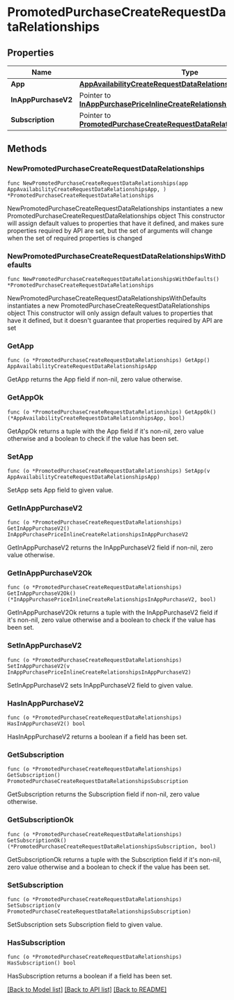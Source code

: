 # PromotedPurchaseCreateRequestDataRelationships

## Properties

Name | Type | Description | Notes
------------ | ------------- | ------------- | -------------
**App** | [**AppAvailabilityCreateRequestDataRelationshipsApp**](AppAvailabilityCreateRequestDataRelationshipsApp.md) |  | 
**InAppPurchaseV2** | Pointer to [**InAppPurchasePriceInlineCreateRelationshipsInAppPurchaseV2**](InAppPurchasePriceInlineCreateRelationshipsInAppPurchaseV2.md) |  | [optional] 
**Subscription** | Pointer to [**PromotedPurchaseCreateRequestDataRelationshipsSubscription**](PromotedPurchaseCreateRequestDataRelationshipsSubscription.md) |  | [optional] 

## Methods

### NewPromotedPurchaseCreateRequestDataRelationships

`func NewPromotedPurchaseCreateRequestDataRelationships(app AppAvailabilityCreateRequestDataRelationshipsApp, ) *PromotedPurchaseCreateRequestDataRelationships`

NewPromotedPurchaseCreateRequestDataRelationships instantiates a new PromotedPurchaseCreateRequestDataRelationships object
This constructor will assign default values to properties that have it defined,
and makes sure properties required by API are set, but the set of arguments
will change when the set of required properties is changed

### NewPromotedPurchaseCreateRequestDataRelationshipsWithDefaults

`func NewPromotedPurchaseCreateRequestDataRelationshipsWithDefaults() *PromotedPurchaseCreateRequestDataRelationships`

NewPromotedPurchaseCreateRequestDataRelationshipsWithDefaults instantiates a new PromotedPurchaseCreateRequestDataRelationships object
This constructor will only assign default values to properties that have it defined,
but it doesn't guarantee that properties required by API are set

### GetApp

`func (o *PromotedPurchaseCreateRequestDataRelationships) GetApp() AppAvailabilityCreateRequestDataRelationshipsApp`

GetApp returns the App field if non-nil, zero value otherwise.

### GetAppOk

`func (o *PromotedPurchaseCreateRequestDataRelationships) GetAppOk() (*AppAvailabilityCreateRequestDataRelationshipsApp, bool)`

GetAppOk returns a tuple with the App field if it's non-nil, zero value otherwise
and a boolean to check if the value has been set.

### SetApp

`func (o *PromotedPurchaseCreateRequestDataRelationships) SetApp(v AppAvailabilityCreateRequestDataRelationshipsApp)`

SetApp sets App field to given value.


### GetInAppPurchaseV2

`func (o *PromotedPurchaseCreateRequestDataRelationships) GetInAppPurchaseV2() InAppPurchasePriceInlineCreateRelationshipsInAppPurchaseV2`

GetInAppPurchaseV2 returns the InAppPurchaseV2 field if non-nil, zero value otherwise.

### GetInAppPurchaseV2Ok

`func (o *PromotedPurchaseCreateRequestDataRelationships) GetInAppPurchaseV2Ok() (*InAppPurchasePriceInlineCreateRelationshipsInAppPurchaseV2, bool)`

GetInAppPurchaseV2Ok returns a tuple with the InAppPurchaseV2 field if it's non-nil, zero value otherwise
and a boolean to check if the value has been set.

### SetInAppPurchaseV2

`func (o *PromotedPurchaseCreateRequestDataRelationships) SetInAppPurchaseV2(v InAppPurchasePriceInlineCreateRelationshipsInAppPurchaseV2)`

SetInAppPurchaseV2 sets InAppPurchaseV2 field to given value.

### HasInAppPurchaseV2

`func (o *PromotedPurchaseCreateRequestDataRelationships) HasInAppPurchaseV2() bool`

HasInAppPurchaseV2 returns a boolean if a field has been set.

### GetSubscription

`func (o *PromotedPurchaseCreateRequestDataRelationships) GetSubscription() PromotedPurchaseCreateRequestDataRelationshipsSubscription`

GetSubscription returns the Subscription field if non-nil, zero value otherwise.

### GetSubscriptionOk

`func (o *PromotedPurchaseCreateRequestDataRelationships) GetSubscriptionOk() (*PromotedPurchaseCreateRequestDataRelationshipsSubscription, bool)`

GetSubscriptionOk returns a tuple with the Subscription field if it's non-nil, zero value otherwise
and a boolean to check if the value has been set.

### SetSubscription

`func (o *PromotedPurchaseCreateRequestDataRelationships) SetSubscription(v PromotedPurchaseCreateRequestDataRelationshipsSubscription)`

SetSubscription sets Subscription field to given value.

### HasSubscription

`func (o *PromotedPurchaseCreateRequestDataRelationships) HasSubscription() bool`

HasSubscription returns a boolean if a field has been set.


[[Back to Model list]](../README.md#documentation-for-models) [[Back to API list]](../README.md#documentation-for-api-endpoints) [[Back to README]](../README.md)


